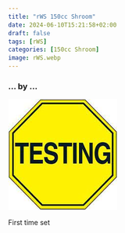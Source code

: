 ```yaml
---
title: "rWS 150cc Shroom"
date: 2024-06-10T15:21:58+02:00
draft: false
tags: [rWS]
categories: [150cc Shroom]
image: rWS.webp
---
```

### ... by ...
![Nothing there](testing.jpg)

First time set